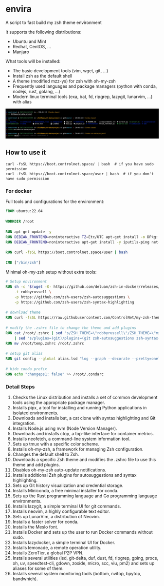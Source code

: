 # envira
A script to fast build my zsh theme environment

It supports the following distributions:
- Ubuntu and Mint
- Redhat, CentOS, ...
- Manjaro

What tools will be installed:
- The basic development tools (vim, wget, git, ...)
- Install zsh as the default shell
- A theme (modified mzz-ys) for zsh with oh-my-zsh
- Frequently used languages and package managers (python with conda, nodejs, rust, golang, ...)
- Modern linux terminal tools (exa, bat, fd, ripgrep, lazygit, lunarvim, ...) with alias

![theme](assets/theme_preview.jpg)

## How to use it
```shell
curl -fsSL https://boot.controlnet.space/ | bash  # if you have sudo permission
curl -fsSL https://boot.controlnet.space/user | bash  # if you don't have sudo permission
```

### For docker

Full tools and configurations for the environment:
```dockerfile
FROM ubuntu:22.04

WORKDIR /root

RUN apt-get update -y
RUN DEBIAN_FRONTEND=noninteractive TZ=Etc/UTC apt-get install -o DPkg::Options::="--force-confnew" -y tzdata
RUN DEBIAN_FRONTEND=noninteractive apt-get install -y iputils-ping net-tools python3-venv apt-utils make openssh-server gedit vim git git-lfs curl wget zsh gcc make perl build-essential libfuse2 python3-pip screen fzf tmux ncdu bat pipx xsel screenfetch neofetch p7zip-full unzip tigervnc-standalone-server tigervnc-common tigervnc-xorg-extension

RUN curl -fsSL https://boot.controlnet.space/user | bash

CMD ["/bin/zsh"]
```

Minimal oh-my-zsh setup without extra tools:
```dockerfile
# Setup environment
RUN sh -c "$(wget -O- https://github.com/deluan/zsh-in-docker/releases/download/v1.1.5/zsh-in-docker.sh)" -- \
    -t robbyrussell \
    -p https://github.com/zsh-users/zsh-autosuggestions \
    -p https://github.com/zsh-users/zsh-syntax-highlighting

# download theme
RUN curl -fsSL https://raw.githubusercontent.com/ControlNet/my-zsh-theme-env/main/files/mzz-ys.zsh-theme > /root/.oh-my-zsh/themes/mzz-ys.zsh-theme

# modify the .zshrc file to change the theme and add plugins
RUN cat /root/.zshrc | sed 's/ZSH_THEME=\"robbyrussell\"/ZSH_THEME=\"mzz-ys\"\nZSH_DISABLE_COMPFIX=\"true\"/' \
    | sed 's/plugins=(git)/plugins=(git zsh-autosuggestions zsh-syntax-highlighting)/' > /root/temp.zshrc
RUN mv /root/temp.zshrc /root/.zshrc

# setup git alias
RUN git config --global alias.lsd "log --graph --decorate --pretty=oneline --abbrev-commit --all"

# hide conda prefix
RUN echo "changeps1: false" >> /root/.condarc
```

### Detail Steps

1. Checks the Linux distribution and installs a set of common development tools using the appropriate package manager.
2. Installs pipx, a tool for installing and running Python applications in isolated environments.
3. Downloads and installs bat, a cat clone with syntax highlighting and Git integration.
4. Installs Node.js using nvm (Node Version Manager).
5. Downloads and installs ctop, a top-like interface for container metrics.
6. Installs neofetch, a command-line system information tool.
7. Sets up tmux with a specific color scheme.
8. Installs oh-my-zsh, a framework for managing Zsh configuration.
9. Changes the default shell to Zsh.
10. Downloads a specific Zsh theme and modifies the .zshrc file to use this theme and add plugins.
11. Disables oh-my-zsh auto-update notifications.
12. Installs additional Zsh plugins for autosuggestions and syntax highlighting.
13. Sets up Git history visualization and credential storage.
14. Installs Miniconda, a free minimal installer for conda.
15. Sets up the Rust programming language and Go programming language environments.
16. Installs lazygit, a simple terminal UI for git commands.
17. Installs neovim, a highly configurable text editor.
18. Sets up LunarVim, a distribution of Neovim.
19. Installs a faster solver for conda.
20. Installs the Meslo font.
21. Installs Docker and sets up the user to run Docker commands without sudo.
22. Installs lazydocker, a simple terminal UI for Docker.
23. Installs lemonade, a remote operation utility.
24. Installs ZeroTier, a global P2P VPN.
25. Installs several utilities (lsd, git-delta, duf, dust, fd, ripgrep, gping, procs, xh, uv, speedtest-cli, gdown, zoxide, micro, scc, viu, pm2) and sets up aliases for some of them.
26. Installs several system monitoring tools (bottom, nvitop, bpytop, bandwhich).
